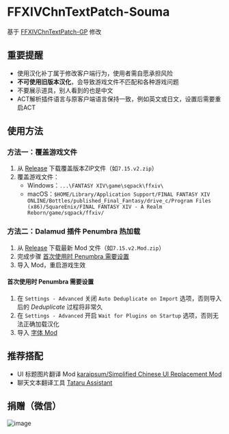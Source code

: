 # FFXIVChnTextPatch-Souma

基于 [FFXIVChnTextPatch-GP](https://github.com/GpointChen/FFXIVChnTextPatch-GP) 修改

## 重要提醒

- 使用汉化补丁属于修改客户端行为，使用者需自愿承担风险
- **不可使用旧版本汉化**，会导致游戏文件不匹配和各种游戏问题
- 不要展示道具，别人看到的也是中文
- ACT解析插件语言与原客户端语言保持一致，例如英文或日文，设置后需要重启ACT

## 使用方法

### 方法一：覆盖游戏文件

1. 从 [Release](https://github.com/Souma-Sumire/FFXIVChnTextPatch-Souma/releases) 下载覆盖版本ZIP文件（如`7.15.v2.zip`）
2. 覆盖游戏文件：
    - Windows：`...\FANTASY XIV\game\sqpack\ffxiv\`
    - macOS：`$HOME/Library/Application Support/FINAL FANTASY XIV ONLINE/Bottles/published_Final_Fantasy/drive_c/Program Files (x86)/SquareEnix/FINAL FANTASY XIV - A Realm Reborn/game/sqpack/ffxiv/`

### 方法二：Dalamud 插件 Penumbra 热加载

1. 从 [Release](https://github.com/Souma-Sumire/FFXIVChnTextPatch-Souma/releases) 下载最新 Mod 文件（如`7.15.v2.Mod.zip`）
1. 完成步骤 [首次使用时 Penumbra 需要设置](#首次使用时-penumbra-需要设置)
1. 导入 Mod，重启游戏生效

#### 首次使用时 Penumbra 需要设置

1. 在 `Settings - Advanced` 关闭 `Auto Deduplicate on Import` 选项，否则导入后的 *Deduplicate* 过程将非常久
1. 在 `Settings - Advanced` 开启 `Wait for Plugins on Startup` 选项，否则无法正确加载汉化
1. 导入 [字体 Mod](https://github.com/Souma-Sumire/FFXIVChnTextPatch-Souma/releases/download/v2.4.4/HarmonyOS.Sans.pmp)

## 推荐搭配

- UI 标题图片翻译 Mod [karaipsum/Simplified Chinese UI Replacement Mod](https://www.nexusmods.com/finalfantasy14/mods/2048)
- 聊天文本翻译工具 [Tataru Assistant](https://home.gamer.com.tw/artwork.php?sn=5323128)

## 捐赠（微信）

![image](https://github.com/Souma-Sumire/FFXIVChnTextPatch-Souma/assets/33572696/1fec3974-0b6d-43df-9afc-2d760c33f9b5)

